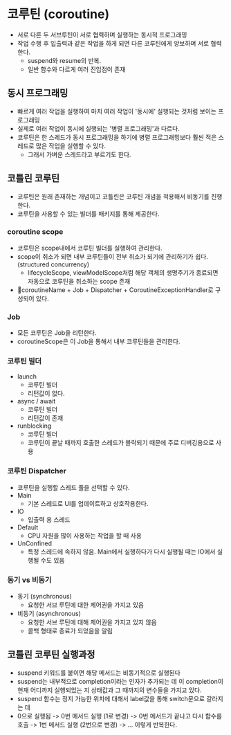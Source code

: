 # 코루틴 (coroutine)
- 서로 다른 두 서브루틴이 서로 협력하며 실행하는 동시적 프로그래밍
- 작업 수행 후 입출력과 같은 작업을 하게 되면 다른 코루틴에게 양보하며 서로 협력한다.
   - suspend와 resume의 반복.
   - 일반 함수와 다르게 여러 진입점이 존재
  
## 동시 프로그래밍
- 빠르게 여러 작업을 실행하여 마치 여러 작업이 '동시에' 실행되는 것처럼 보이는 프로그래밍
- 실제로 여러 작업이 동시에 실행되는 '병렬 프로그래밍'과 다르다.
- 코루틴은 한 스레드가 동시 프로그래밍을 하기에 병렬 프로그래밍보다 훨씬 적은 스레드로 많은 작업을 실행할 수 있다.
  - 그래서 가벼운 스레드라고 부르기도 한다.
 
## 코틀린 코루틴 
- 코루틴은 원래 존재하는 개념이고 코틀린은 코루틴 개념을 적용해서 비동기를 진행한다.
- 코루틴을 사용할 수 있는 빌더를 패키지를 통해 제공한다.

### coroutine scope
- 코루틴은 scope내에서 코루틴 빌더를 실행하여 관리한다.
- scope이 취소가 되면 내부 코루틴들이 전부 취소가 되기에 관리하기가 쉽다. (structured concurrency)
  - lifecycleScope, viewModelScope처럼 해당 객체의 생명주기가 종료되면 자동으로 코루틴을 취소하는 scope 존재
- coroutineName + Job + Dispatcher + CoroutineExceptionHandler로 구성되어 있다.

### Job
- 모든 코루틴은 Job을 리턴한다.
- coroutineScope은 이 Job을 통해서 내부 코루틴들을 관리한다.
  
### 코루틴 빌더
- launch
  - 코루틴 빌더
  - 리턴값이 없다.
- async / await
  - 코루틴 빌더
  - 리턴값이 존재
- runblocking
  - 코루틴 빌더
  - 코루틴이 끝날 때까지 호출한 스레드가 블락되기 때문에 주로 디버깅용으로 사용
 
### 코루틴 Dispatcher
- 코루틴을 실행할 스레드 풀을 선택할 수 있다.
- Main
  - 기본 스레드로 UI를 업데이트하고 상호작용한다.
- IO
  - 입출력 용 스레드
- Default
  - CPU 자원을 많이 사용하는 작업을 할 때 사용
- UnConfined
  - 특정 스레드에 속하지 않음. Main에서 실행하다가 다시 실행될 때는 IO에서 실행될 수도 있음


### 동기 vs 비동기
- 동기 (synchronous)
  - 요청한 서브 루틴에 대한 제어권을 가지고 있음
- 비동기 (asynchronous)
  - 요청한 서브 루틴에 대해 제어권을 가지고 있지 않음
  - 콜백 형태로 종료가 되었음을 알림
  
## 코틀린 코루틴 실행과정
- suspend 키워드를 붙이면 해당 메서드는 비동기적으로 실행된다
- suspend는 내부적으로 completion이라는 인자가 추가되는 데 이 completion이 현재 어디까지 실행되었는 지 상태값과 그 때까지의 변수들을 가지고 있다.
- suspend 함수는 정지 가능한 위치에 대해서 label값을 통해 switch문으로 갈라지는 데
- 0으로 실행됨 -> 0번 메서드 실행 (1로 변경) -> 0번 메서드가 끝나고 다시 함수를 호출 -> 1번 메서드 실행 (2번으로 변경) -> ... 이렇게 반복한다. 
